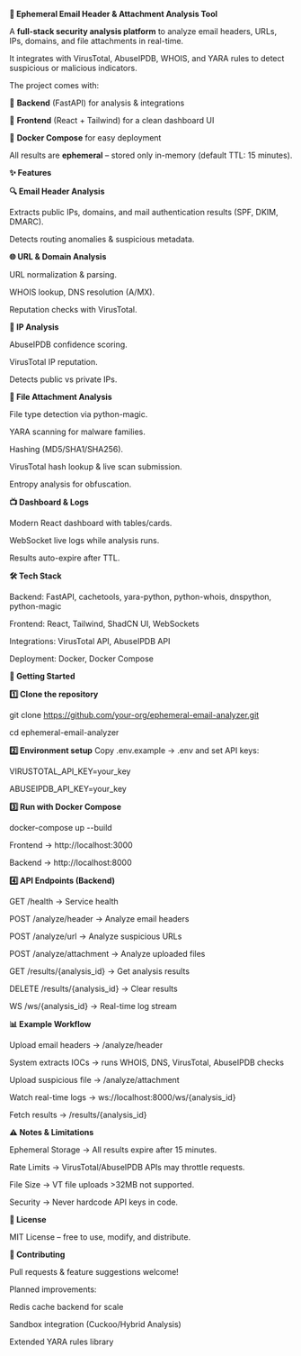 **📧 Ephemeral Email Header & Attachment Analysis Tool**

A **full-stack security analysis platform** to analyze email headers, URLs, IPs, domains, and file attachments in real-time.

It integrates with VirusTotal, AbuseIPDB, WHOIS, and YARA rules to detect suspicious or malicious indicators.

The project comes with:

🔹 **Backend** (FastAPI) for analysis & integrations

🔹 **Frontend** (React + Tailwind) for a clean dashboard UI

🔹 **Docker Compose** for easy deployment

All results are **ephemeral** – stored only in-memory (default TTL: 15 minutes).

**✨ Features**

**🔍 Email Header Analysis**

Extracts public IPs, domains, and mail authentication results (SPF, DKIM, DMARC).

Detects routing anomalies & suspicious metadata.

**🌐 URL & Domain Analysis**

URL normalization & parsing.

WHOIS lookup, DNS resolution (A/MX).

Reputation checks with VirusTotal.

**📡 IP Analysis**

AbuseIPDB confidence scoring.

VirusTotal IP reputation.

Detects public vs private IPs.

**📎 File Attachment Analysis**

File type detection via python-magic.

YARA scanning for malware families.

Hashing (MD5/SHA1/SHA256).

VirusTotal hash lookup & live scan submission.

Entropy analysis for obfuscation.

**📺 Dashboard & Logs**

Modern React dashboard with tables/cards.

WebSocket live logs while analysis runs.

Results auto-expire after TTL.

**🛠️ Tech Stack**

Backend: FastAPI, cachetools, yara-python, python-whois, dnspython, python-magic

Frontend: React, Tailwind, ShadCN UI, WebSockets

Integrations: VirusTotal API, AbuseIPDB API

Deployment: Docker, Docker Compose

**🚀 Getting Started**

**1️⃣ Clone the repository**

git clone https://github.com/your-org/ephemeral-email-analyzer.git

cd ephemeral-email-analyzer

**2️⃣ Environment setup**
Copy .env.example → .env and set API keys:

VIRUSTOTAL_API_KEY=your_key

ABUSEIPDB_API_KEY=your_key

**3️⃣ Run with Docker Compose**

docker-compose up --build

Frontend → http://localhost:3000

Backend → http://localhost:8000

**4️⃣ API Endpoints (Backend)**

GET /health → Service health

POST /analyze/header → Analyze email headers

POST /analyze/url → Analyze suspicious URLs

POST /analyze/attachment → Analyze uploaded files

GET /results/{analysis_id} → Get analysis results

DELETE /results/{analysis_id} → Clear results

WS /ws/{analysis_id} → Real-time log stream

**📊 Example Workflow**

Upload email headers → /analyze/header

System extracts IOCs → runs WHOIS, DNS, VirusTotal, AbuseIPDB checks

Upload suspicious file → /analyze/attachment

Watch real-time logs → ws://localhost:8000/ws/{analysis_id}

Fetch results → /results/{analysis_id}


**⚠️ Notes & Limitations**

Ephemeral Storage → All results expire after 15 minutes.

Rate Limits → VirusTotal/AbuseIPDB APIs may throttle requests.

File Size → VT file uploads >32MB not supported.

Security → Never hardcode API keys in code.

**📄 License**

MIT License – free to use, modify, and distribute.

**🤝 Contributing**

Pull requests & feature suggestions welcome!

Planned improvements:

Redis cache backend for scale

Sandbox integration (Cuckoo/Hybrid Analysis)

Extended YARA rules library

